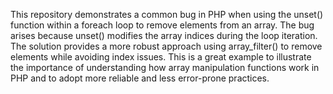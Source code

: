This repository demonstrates a common bug in PHP when using the unset() function within a foreach loop to remove elements from an array. The bug arises because unset() modifies the array indices during the loop iteration.  The solution provides a more robust approach using array_filter() to remove elements while avoiding index issues.  This is a great example to illustrate the importance of understanding how array manipulation functions work in PHP and to adopt more reliable and less error-prone practices.